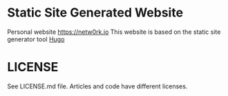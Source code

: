 # Static Site Generated Website
Personal website  https://netw0rk.io
This website is based on the static site generator tool [Hugo](http://gohugo.io/)

# LICENSE
See LICENSE.md file. Articles and code have different licenses.
